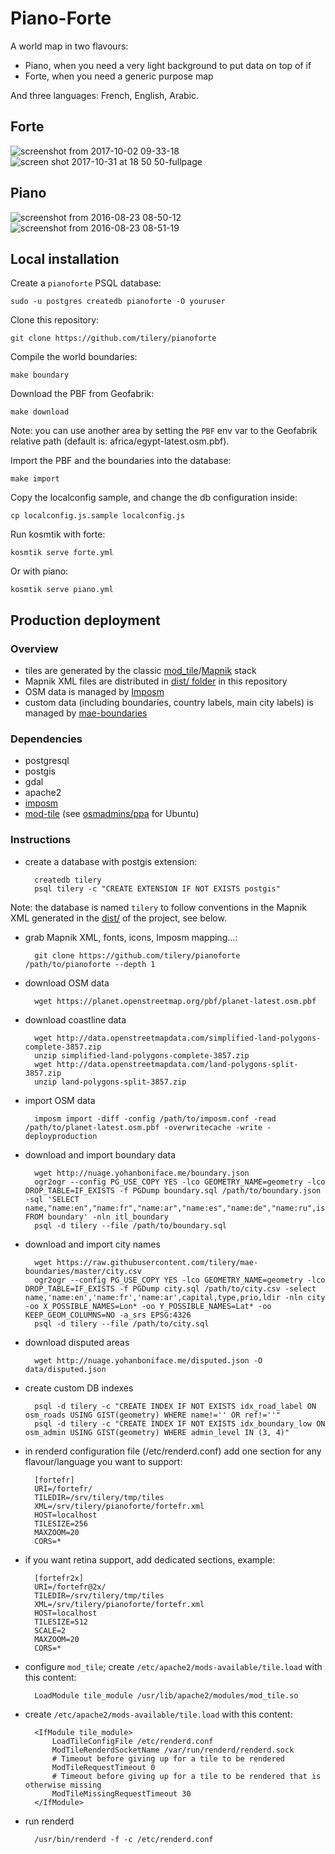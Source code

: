 # Piano-Forte

A world map in two flavours:

- Piano, when you need a very light background to put data on top of if
- Forte, when you need a generic purpose map

And three languages: French, English, Arabic.

##  Forte

![screenshot from 2017-10-02 09-33-18](https://user-images.githubusercontent.com/146023/31072322-af868880-a767-11e7-8981-3d0bd8403cc8.png)
![screen shot 2017-10-31 at 18 50 50-fullpage](https://user-images.githubusercontent.com/146023/32240046-837f0386-be6c-11e7-813d-82bde3b35384.png)

## Piano

![screenshot from 2016-08-23 08-50-12](https://cloud.githubusercontent.com/assets/146023/17882745/bde02780-690e-11e6-9c8e-d422a8753956.png)
![screenshot from 2016-08-23 08-51-19](https://cloud.githubusercontent.com/assets/146023/17882746/bde0200a-690e-11e6-9e71-82482f118a54.png)


## Local installation

Create a `pianoforte` PSQL database:

    sudo -u postgres createdb pianoforte -O youruser

Clone this repository:

    git clone https://github.com/tilery/pianoforte

Compile the world boundaries:

    make boundary

Download the PBF from Geofabrik:

    make download

Note: you can use another area by setting the `PBF` env var to the Geofabrik
relative path (default is: africa/egypt-latest.osm.pbf).

Import the PBF and the boundaries into the database:

    make import

Copy the localconfig sample, and change the db configuration inside:

    cp localconfig.js.sample localconfig.js

Run kosmtik with forte:

    kosmtik serve forte.yml

Or with piano:

    kosmtik serve piano.yml


## Production deployment

### Overview

- tiles are generated by the classic [mod_tile](https://github.com/openstreetmap/mod_tile)/[Mapnik](https://mapnik.org/) stack
- Mapnik XML files are distributed in [dist/ folder](https://github.com/tilery/pianoforte/tree/master/dist) in this repository
- OSM data is managed by [Imposm](https://github.com/omniscale/imposm3)
- custom data (including boundaries, country labels, main city labels) is managed by [mae-boundaries](https://github.com/tilery/mae-boundaries)

### Dependencies

- postgresql
- postgis
- gdal
- apache2
- [imposm](https://github.com/omniscale/imposm3)
- [mod-tile](https://github.com/openstreetmap/mod_tile) (see
  [osmadmins/ppa](https://launchpad.net/%7Eosmadmins/+archive/ubuntu/ppa) for Ubuntu)


### Instructions

- create a database with postgis extension:

        createdb tilery
        psql tilery -c "CREATE EXTENSION IF NOT EXISTS postgis"

Note: the database is named `tilery` to follow conventions in the Mapnik XML
generated in the [dist/](https://github.com/tilery/pianoforte/tree/master/dist)
of the project, see below.

- grab Mapnik XML, fonts, icons, Imposm mapping…:

        git clone https://github.com/tilery/pianoforte /path/to/pianoforte --depth 1

- download OSM data

        wget https://planet.openstreetmap.org/pbf/planet-latest.osm.pbf

- download coastline data

        wget http://data.openstreetmapdata.com/simplified-land-polygons-complete-3857.zip
        unzip simplified-land-polygons-complete-3857.zip
        wget http://data.openstreetmapdata.com/land-polygons-split-3857.zip
        unzip land-polygons-split-3857.zip

- import OSM data

        imposm import -diff -config /path/to/imposm.conf -read /path/to/planet-latest.osm.pbf -overwritecache -write -deployproduction

- download and import boundary data

        wget http://nuage.yohanboniface.me/boundary.json
        ogr2ogr --config PG_USE_COPY YES -lco GEOMETRY_NAME=geometry -lco DROP_TABLE=IF_EXISTS -f PGDump boundary.sql /path/to/boundary.json -sql 'SELECT name,"name:en","name:fr","name:ar","name:es","name:de","name:ru",iso FROM boundary' -nln itl_boundary
        psql -d tilery --file /path/to/boundary.sql

- download and import city names

        wget https://raw.githubusercontent.com/tilery/mae-boundaries/master/city.csv
        ogr2ogr --config PG_USE_COPY YES -lco GEOMETRY_NAME=geometry -lco DROP_TABLE=IF_EXISTS -f PGDump city.sql /path/to/city.csv -select name,'name:en','name:fr','name:ar',capital,type,prio,ldir -nln city -oo X_POSSIBLE_NAMES=Lon* -oo Y_POSSIBLE_NAMES=Lat* -oo KEEP_GEOM_COLUMNS=NO -a_srs EPSG:4326
        psql -d tilery --file /path/to/city.sql

- download disputed areas

        wget http://nuage.yohanboniface.me/disputed.json -O data/disputed.json

- create custom DB indexes

        psql -d tilery -c "CREATE INDEX IF NOT EXISTS idx_road_label ON osm_roads USING GIST(geometry) WHERE name!='' OR ref!=''"
        psql -d tilery -c "CREATE INDEX IF NOT EXISTS idx_boundary_low ON osm_admin USING GIST(geometry) WHERE admin_level IN (3, 4)"

- in renderd configuration file (/etc/renderd.conf) add one section for any
  flavour/language you want to support:

        [fortefr]
        URI=/fortefr/
        TILEDIR=/srv/tilery/tmp/tiles
        XML=/srv/tilery/pianoforte/fortefr.xml
        HOST=localhost
        TILESIZE=256
        MAXZOOM=20
        CORS=*

- if you want retina support, add dedicated sections, example:

        [fortefr2x]
        URI=/fortefr@2x/
        TILEDIR=/srv/tilery/tmp/tiles
        XML=/srv/tilery/pianoforte/fortefr.xml
        HOST=localhost
        TILESIZE=512
        SCALE=2
        MAXZOOM=20
        CORS=*

- configure `mod_tile`; create `/etc/apache2/mods-available/tile.load` with this content:

        LoadModule tile_module /usr/lib/apache2/modules/mod_tile.so

- create `/etc/apache2/mods-available/tile.load` with this content:

        <IfModule tile_module>
            LoadTileConfigFile /etc/renderd.conf
            ModTileRenderdSocketName /var/run/renderd/renderd.sock
            # Timeout before giving up for a tile to be rendered
            ModTileRequestTimeout 0
            # Timeout before giving up for a tile to be rendered that is otherwise missing
            ModTileMissingRequestTimeout 30
        </IfModule>

- run renderd

        /usr/bin/renderd -f -c /etc/renderd.conf
